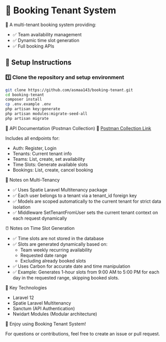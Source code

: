 # 🏢 Booking Tenant System

🔗 A multi-tenant booking system providing:

- ✅ Team availability management
- ✅ Dynamic time slot generation  
- ✅ Full booking APIs

## 🚀 Setup Instructions

### 1️⃣ Clone the repository and setup environment

```bash
git clone https://github.com/asmaa143/booking-tenant.git
cd booking-tenant
composer install
cp .env.example .env
php artisan key:generate
php artisan modules:migrate-seed-all
php artisan migrate
```

📂 API Documentation (Postman Collection)
🔗 [Postman Collection Link](https://documenter.getpostman.com/view/23176160/2sB34cp2vi)

Includes all endpoints for:

- Auth: Register, Login
- Tenants: Current tenant info
- Teams: List, create, set availability
- Time Slots: Generate available slots
- Bookings: List, create, cancel booking

📝 Notes on Multi-Tenancy
- ✅ Uses Spatie Laravel Multitenancy package
- ✅ Each user belongs to a tenant via a tenant_id foreign key
- ✅ Models are scoped automatically to the current tenant for strict data isolation
- ✅ Middleware SetTenantFromUser sets the current tenant context on each request dynamically

⏰ Notes on Time Slot Generation
- ✅ Time slots are not stored in the database
- ✅ Slots are generated dynamically based on:
  - Team weekly recurring availability
  - Requested date range
  - Excluding already booked slots
- ✅ Uses Carbon for accurate date and time manipulation
- ✅ Example: Generates 1-hour slots from 9:00 AM to 5:00 PM for each day in the requested range, skipping booked slots.

🎯 Key Technologies
- Laravel 12
- Spatie Laravel Multitenancy
- Sanctum (API Authentication)
- Nwidart Modules (Modular architecture)

🎉 Enjoy using Booking Tenant System!

For questions or contributions, feel free to create an issue or pull request.
